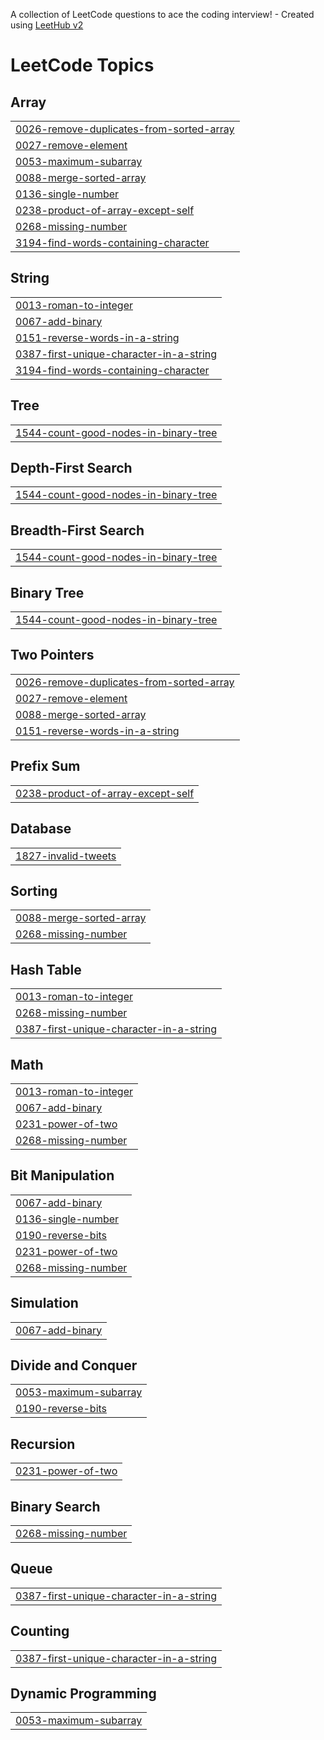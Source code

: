 A collection of LeetCode questions to ace the coding interview! - Created using [LeetHub v2](https://github.com/arunbhardwaj/LeetHub-2.0)
<!---LeetCode Topics Start-->
# LeetCode Topics
## Array
|  |
| ------- |
| [0026-remove-duplicates-from-sorted-array](https://github.com/Prasanth-Kandikatla/LeetCode/tree/master/0026-remove-duplicates-from-sorted-array) |
| [0027-remove-element](https://github.com/Prasanth-Kandikatla/LeetCode/tree/master/0027-remove-element) |
| [0053-maximum-subarray](https://github.com/Prasanth-Kandikatla/LeetCode/tree/master/0053-maximum-subarray) |
| [0088-merge-sorted-array](https://github.com/Prasanth-Kandikatla/LeetCode/tree/master/0088-merge-sorted-array) |
| [0136-single-number](https://github.com/Prasanth-Kandikatla/LeetCode/tree/master/0136-single-number) |
| [0238-product-of-array-except-self](https://github.com/Prasanth-Kandikatla/LeetCode/tree/master/0238-product-of-array-except-self) |
| [0268-missing-number](https://github.com/Prasanth-Kandikatla/LeetCode/tree/master/0268-missing-number) |
| [3194-find-words-containing-character](https://github.com/Prasanth-Kandikatla/LeetCode/tree/master/3194-find-words-containing-character) |
## String
|  |
| ------- |
| [0013-roman-to-integer](https://github.com/Prasanth-Kandikatla/LeetCode/tree/master/0013-roman-to-integer) |
| [0067-add-binary](https://github.com/Prasanth-Kandikatla/LeetCode/tree/master/0067-add-binary) |
| [0151-reverse-words-in-a-string](https://github.com/Prasanth-Kandikatla/LeetCode/tree/master/0151-reverse-words-in-a-string) |
| [0387-first-unique-character-in-a-string](https://github.com/Prasanth-Kandikatla/LeetCode/tree/master/0387-first-unique-character-in-a-string) |
| [3194-find-words-containing-character](https://github.com/Prasanth-Kandikatla/LeetCode/tree/master/3194-find-words-containing-character) |
## Tree
|  |
| ------- |
| [1544-count-good-nodes-in-binary-tree](https://github.com/Prasanth-Kandikatla/LeetCode/tree/master/1544-count-good-nodes-in-binary-tree) |
## Depth-First Search
|  |
| ------- |
| [1544-count-good-nodes-in-binary-tree](https://github.com/Prasanth-Kandikatla/LeetCode/tree/master/1544-count-good-nodes-in-binary-tree) |
## Breadth-First Search
|  |
| ------- |
| [1544-count-good-nodes-in-binary-tree](https://github.com/Prasanth-Kandikatla/LeetCode/tree/master/1544-count-good-nodes-in-binary-tree) |
## Binary Tree
|  |
| ------- |
| [1544-count-good-nodes-in-binary-tree](https://github.com/Prasanth-Kandikatla/LeetCode/tree/master/1544-count-good-nodes-in-binary-tree) |
## Two Pointers
|  |
| ------- |
| [0026-remove-duplicates-from-sorted-array](https://github.com/Prasanth-Kandikatla/LeetCode/tree/master/0026-remove-duplicates-from-sorted-array) |
| [0027-remove-element](https://github.com/Prasanth-Kandikatla/LeetCode/tree/master/0027-remove-element) |
| [0088-merge-sorted-array](https://github.com/Prasanth-Kandikatla/LeetCode/tree/master/0088-merge-sorted-array) |
| [0151-reverse-words-in-a-string](https://github.com/Prasanth-Kandikatla/LeetCode/tree/master/0151-reverse-words-in-a-string) |
## Prefix Sum
|  |
| ------- |
| [0238-product-of-array-except-self](https://github.com/Prasanth-Kandikatla/LeetCode/tree/master/0238-product-of-array-except-self) |
## Database
|  |
| ------- |
| [1827-invalid-tweets](https://github.com/Prasanth-Kandikatla/LeetCode/tree/master/1827-invalid-tweets) |
## Sorting
|  |
| ------- |
| [0088-merge-sorted-array](https://github.com/Prasanth-Kandikatla/LeetCode/tree/master/0088-merge-sorted-array) |
| [0268-missing-number](https://github.com/Prasanth-Kandikatla/LeetCode/tree/master/0268-missing-number) |
## Hash Table
|  |
| ------- |
| [0013-roman-to-integer](https://github.com/Prasanth-Kandikatla/LeetCode/tree/master/0013-roman-to-integer) |
| [0268-missing-number](https://github.com/Prasanth-Kandikatla/LeetCode/tree/master/0268-missing-number) |
| [0387-first-unique-character-in-a-string](https://github.com/Prasanth-Kandikatla/LeetCode/tree/master/0387-first-unique-character-in-a-string) |
## Math
|  |
| ------- |
| [0013-roman-to-integer](https://github.com/Prasanth-Kandikatla/LeetCode/tree/master/0013-roman-to-integer) |
| [0067-add-binary](https://github.com/Prasanth-Kandikatla/LeetCode/tree/master/0067-add-binary) |
| [0231-power-of-two](https://github.com/Prasanth-Kandikatla/LeetCode/tree/master/0231-power-of-two) |
| [0268-missing-number](https://github.com/Prasanth-Kandikatla/LeetCode/tree/master/0268-missing-number) |
## Bit Manipulation
|  |
| ------- |
| [0067-add-binary](https://github.com/Prasanth-Kandikatla/LeetCode/tree/master/0067-add-binary) |
| [0136-single-number](https://github.com/Prasanth-Kandikatla/LeetCode/tree/master/0136-single-number) |
| [0190-reverse-bits](https://github.com/Prasanth-Kandikatla/LeetCode/tree/master/0190-reverse-bits) |
| [0231-power-of-two](https://github.com/Prasanth-Kandikatla/LeetCode/tree/master/0231-power-of-two) |
| [0268-missing-number](https://github.com/Prasanth-Kandikatla/LeetCode/tree/master/0268-missing-number) |
## Simulation
|  |
| ------- |
| [0067-add-binary](https://github.com/Prasanth-Kandikatla/LeetCode/tree/master/0067-add-binary) |
## Divide and Conquer
|  |
| ------- |
| [0053-maximum-subarray](https://github.com/Prasanth-Kandikatla/LeetCode/tree/master/0053-maximum-subarray) |
| [0190-reverse-bits](https://github.com/Prasanth-Kandikatla/LeetCode/tree/master/0190-reverse-bits) |
## Recursion
|  |
| ------- |
| [0231-power-of-two](https://github.com/Prasanth-Kandikatla/LeetCode/tree/master/0231-power-of-two) |
## Binary Search
|  |
| ------- |
| [0268-missing-number](https://github.com/Prasanth-Kandikatla/LeetCode/tree/master/0268-missing-number) |
## Queue
|  |
| ------- |
| [0387-first-unique-character-in-a-string](https://github.com/Prasanth-Kandikatla/LeetCode/tree/master/0387-first-unique-character-in-a-string) |
## Counting
|  |
| ------- |
| [0387-first-unique-character-in-a-string](https://github.com/Prasanth-Kandikatla/LeetCode/tree/master/0387-first-unique-character-in-a-string) |
## Dynamic Programming
|  |
| ------- |
| [0053-maximum-subarray](https://github.com/Prasanth-Kandikatla/LeetCode/tree/master/0053-maximum-subarray) |
<!---LeetCode Topics End-->